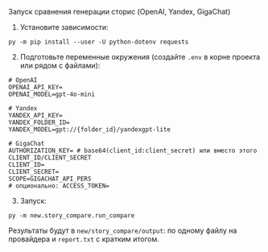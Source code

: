 Запуск сравнения генерации сторис (OpenAI, Yandex, GigaChat)

1) Установите зависимости:

```
py -m pip install --user -U python-dotenv requests
```

2) Подготовьте переменные окружения (создайте `.env` в корне проекта или рядом с файлами):

```
# OpenAI
OPENAI_API_KEY=
OPENAI_MODEL=gpt-4o-mini

# Yandex
YANDEX_API_KEY=
YANDEX_FOLDER_ID=
YANDEX_MODEL=gpt://{folder_id}/yandexgpt-lite

# GigaChat
AUTHORIZATION_KEY= # base64(client_id:client_secret) или вместо этого CLIENT_ID/CLIENT_SECRET
CLIENT_ID=
CLIENT_SECRET=
SCOPE=GIGACHAT_API_PERS
# опционально: ACCESS_TOKEN=
```

3) Запуск:

```
py -m new.story_compare.run_compare
```

Результаты будут в `new/story_compare/output`: по одному файлу на провайдера и `report.txt` с кратким итогом.


